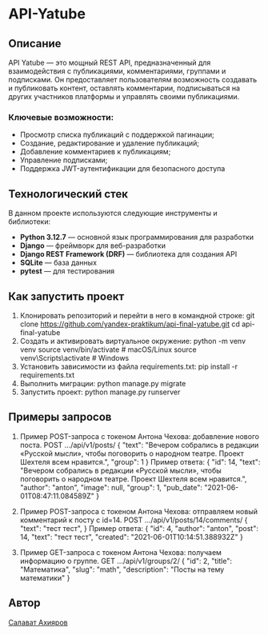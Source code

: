 # API-Yatube

## Описание
API Yatube — это мощный REST API, предназначенный для взаимодействия с публикациями, комментариями, группами и подписками. Он предоставляет пользователям возможность создавать и публиковать контент, оставлять комментарии, подписываться на других участников платформы и управлять своими публикациями.

### Ключевые возможности:
- Просмотр списка публикаций с поддержкой пагинации;
- Создание, редактирование и удаление публикаций;
- Добавление комментариев к публикациям;
- Управление подписками;
- Поддержка JWT-аутентификации для безопасного доступа

## Технологический стек
В данном проекте используются следующие инструменты и библиотеки:
- **Python 3.12.7** — основной язык программирования для разработки
- **Django** — фреймворк для веб-разработки
- **Django REST Framework (DRF)** — библиотека для создания API
- **SQLite** — база данных
- **pytest** — для тестирования

## Как запустить проект
1. Клонировать репозиторий и перейти в него в командной строке:
git clone https://github.com/yandex-praktikum/api-final-yatube.git
cd api-final-yatube
2. Cоздать и активировать виртуальное окружение:
python -m venv venv
source venv/bin/activate  # macOS/Linux
source venv\Scripts\activate  # Windows
3. Установить зависимости из файла requirements.txt:
pip install -r requirements.txt
4. Выполнить миграции:
python manage.py migrate
5. Запустить проект:
python manage.py runserver

## Примеры запросов
1. Пример POST-запроса с токеном Антона Чехова: добавление нового поста.
POST .../api/v1/posts/
{
    "text": "Вечером собрались в редакции «Русской мысли», чтобы поговорить о народном театре. Проект Шехтеля всем нравится.",
    "group": 1
}
Пример ответа:
{
    "id": 14,
    "text": "Вечером собрались в редакции «Русской мысли», чтобы поговорить о народном театре. Проект Шехтеля всем нравится.",
    "author": "anton",
    "image": null,
    "group": 1,
    "pub_date": "2021-06-01T08:47:11.084589Z"
}

2. Пример POST-запроса с токеном Антона Чехова: отправляем новый комментарий к посту с id=14.
POST .../api/v1/posts/14/comments/
{
    "text": "тест тест",
}
Пример ответа:
{
    "id": 4,
    "author": "anton",
    "post": 14,
    "text": "тест тест",
    "created": "2021-06-01T10:14:51.388932Z"
}
3. Пример GET-запроса с токеном Антона Чехова: получаем информацию о группе.
GET .../api/v1/groups/2/
{
    "id": 2,
    "title": "Математика",
    "slug": "math",
    "description": "Посты на тему математики"
}

## Автор
[Салават Ахияров](https://github.com/SalavatAkhiyarov)